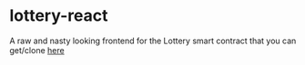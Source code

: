 # lottery-react
A raw and nasty looking frontend for the Lottery smart contract that you can get/clone [here](https://github.com/GunnlaugurCalvi/LotterySC)
